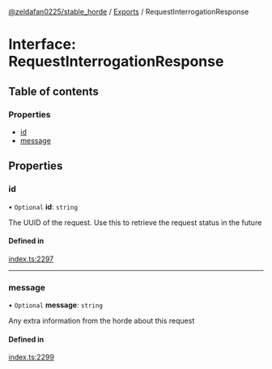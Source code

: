 [@zeldafan0225/stable_horde](../README.md) / [Exports](../modules.md) / RequestInterrogationResponse

# Interface: RequestInterrogationResponse

## Table of contents

### Properties

- [id](RequestInterrogationResponse.md#id)
- [message](RequestInterrogationResponse.md#message)

## Properties

### id

• `Optional` **id**: `string`

The UUID of the request. Use this to retrieve the request status in the future

#### Defined in

[index.ts:2297](https://github.com/ZeldaFan0225/stable_horde/blob/4f15ca1/index.ts#L2297)

___

### message

• `Optional` **message**: `string`

Any extra information from the horde about this request

#### Defined in

[index.ts:2299](https://github.com/ZeldaFan0225/stable_horde/blob/4f15ca1/index.ts#L2299)
